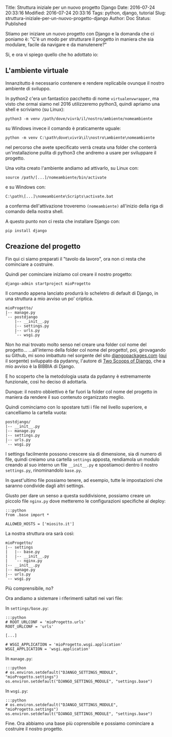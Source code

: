 Title: Struttura iniziale per un nuovo progetto Django
Date: 2016-07-24 20:33:16
Modified: 2016-07-24 20:33:16
Tags: python, django, tutorial
Slug: struttura-iniziale-per-un-nuovo-progetto-django
Author: Doc
Status: Published

Stiamo per iniziare un nuovo progetto con Django e la domanda che ci poniamo è: "C'è un modo per strutturare il progetto in maniera che sia modulare, facile da navigare e da manutenere?"

Si, e ora vi spiego quello che ho adottato io:

L'ambiente virtuale
----------------------
Innanzitutto è necessario contenere e rendere replicabile ovunque il nostro ambiente di sviluppo.

In python2 c'era un fantastico pacchetto di nome `virtualenvwrapper`, ma visto che ormai siamo nel 2016 utilizzeremo python3, quindi apriamo una shell e scriviamo (su Linux):

    python3 -m venv /path/dove/vivrà/il/nostro/ambiente/nomeambiente

su Windows invece il comando è praticamente uguale:

    python -m venv C:\path\dove\vivrà\il\nostro\ambiente\nomeambiente

nel percorso che avete specificato verrà creata una folder che conterrà un'installazione pulita di python3 che andremo a usare per sviluppare il progetto.

Una volta creato l'ambiente andiamo ad attivarlo, su Linux con:

    source /path/[...]/nomeambiente/bin/activate

e su Windows con:

    C:\path\[...]\nomeambiente\Scripts\activate.bat

a conferma dell'attivazione troveremo `(nomeambiente)` all'inizio della riga di comando della nostra shell.

A questo punto non ci resta che installare Django con:

    pip install django

Creazione del progetto
----------------------
Fin qui ci siamo preparati il "tavolo da lavoro", ora non ci resta che cominciare a costruire.

Quindi per cominciare iniziamo col creare il nostro progetto:

    django-admin startproject mioProgetto

Il comando appena lanciato produrrà lo scheletro di default di Django, in una struttura a mio avviso un po' criptica.

    mioProgetto/
    |-- manage.py
    `-- postdjango
        |-- __init__.py
        |-- settings.py
        |-- urls.py
        `-- wsgi.py


Non ho mai trovato molto senso nel creare una folder col nome del progetto... ...all'interno della folder col nome del progetto!, poi, girovagando su Github, mi sono imbattuto nel sorgente del sito [djangopackages.com](http://djangopackages.com) ([qui](https://github.com/pydanny/djangopackages) il sorgente) sviluppato da pydanny, l'autore di [Two Scoops of Django](http://amzn.to/2aiPUq2), che a mio avviso è la BIBBIA di Django.

E ho scoperto che la metodologia usata da pydanny è estremamente funzionale, così ho deciso di adottarla.

Dunque: il nostro obbiettivo è far fuori la folder col nome del progetto in maniera da rendere il suo contenuto organizzato meglio.

Quindi cominciamo con lo spostare tutti i file nel livello superiore, e cancelliamo la cartella vuota:

    postdjango/
    |-- __init__.py
    |-- manage.py
    |-- settings.py
    |-- urls.py
    `-- wsgi.py

I settings facilmente possono crescere sia di dimensione, sia di numero di file, quindi creiamo una cartella `settings` apposta, rendiamola un modulo creando al suo interno un file `__init__.py` e spostiamoci dentro il nostro `settings.py`, rinominandolo `base.py`.

In quest'ultimo file possiamo tenere, ad esempio, tutte le impostazioni che saranno condivide dagli altri settings.

Giusto per dare un senso a questa suddivisione, possiamo creare un piccolo file `nginx.py` dove metteremo le configurazioni specifiche al deploy:

    :::python
    from .base import *

    ALLOWED_HOSTS = ['miosito.it']


La nostra struttura ora sarà così:

    mioProgetto/
    |-- settings
    |   |-- base.py
    |   |-- __init__.py
    |   `-- nginx.py
    |-- __init__.py
    |-- manage.py
    |-- urls.py
    `-- wsgi.py

Più comprensibile, no?

Ora andiamo a sistemare i riferimenti saltati nei vari file:

In `settings/base.py`:

    :::python
    # ROOT_URLCONF = 'mioProgetto.urls'
    ROOT_URLCONF = 'urls'

    [...]

    # WSGI_APPLICATION = 'mioProgetto.wsgi.application'
    WSGI_APPLICATION = 'wsgi.application'

In `manage.py`:

    :::python
    # os.environ.setdefault("DJANGO_SETTINGS_MODULE", "mioProgetto.settings")
    os.environ.setdefault("DJANGO_SETTINGS_MODULE", "settings.base")

In `wsgi.py`:

    :::python
    # os.environ.setdefault("DJANGO_SETTINGS_MODULE", "mioProgetto.settings")
    os.environ.setdefault("DJANGO_SETTINGS_MODULE", "settings.base")

Fine. Ora abbiamo una base più coprensibile e possiamo cominciare a costruire il nostro progetto.
